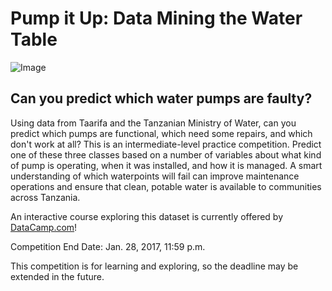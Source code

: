 # Pump it Up: Data Mining the Water Table

![Image](http://drivendata.materials.s3.amazonaws.com/pumps/pumping.jpg)

## Can you predict which water pumps are faulty?

Using data from Taarifa and the Tanzanian Ministry of Water, can you predict which pumps are functional, which need some repairs, and which don't work at all? This is an intermediate-level practice competition. Predict one of these three classes based on a number of variables about what kind of pump is operating, when it was installed, and how it is managed. A smart understanding of which waterpoints will fail can improve maintenance operations and ensure that clean, potable water is available to communities across Tanzania.

An interactive course exploring this dataset is currently offered by [DataCamp.com](https://www.drivendata.org/competitions/7/)!

Competition End Date: Jan. 28, 2017, 11:59 p.m.

This competition is for learning and exploring, so the deadline may be extended in the future.
